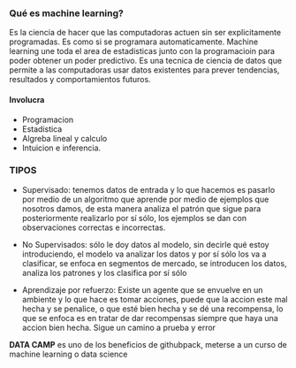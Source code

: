 ### Qué es machine learning?

Es la ciencia de hacer que las computadoras actuen sin ser explicitamente programadas. Es como si se programara automaticamente. Machine learning une toda el area de estadisticas junto con la programacioin para poder obtener un poder predictivo.
Es una tecnica de ciencia de datos que permite a las computadoras usar datos existentes para prever tendencias, resultados y comportamientos futuros.

#### Involucra
*   Programacion
*   Estadistica
*   Algreba lineal y calculo
*   Intuicion e inferencia.

### TIPOS
*   Supervisado: tenemos datos de entrada y lo que hacemos es pasarlo por medio de un algoritmo que aprende por medio de ejemplos que nosotros damos, de esta manera analiza el patrón que sigue para posteriormente realizarlo por sí sólo, los ejemplos se dan con observaciones correctas e incorrectas. 

*   No Supervisados: sólo le doy datos al modelo, sin decirle qué estoy introduciendo, el modelo va analizar los datos y por sí sólo los va a clasificar, se enfoca en segmentos de mercado, se introducen los datos, analiza los patrones y los clasifica por sí sólo

*   Aprendizaje por refuerzo: Existe un agente que se envuelve en un ambiente y lo que hace es tomar acciones, puede que la accion este mal hecha y se penalice, o que esté bien hecha y se dé una recompensa, lo que se enfoca es en tratar de dar recompensas siempre que haya una accion bien hecha. Sigue un camino a prueba y error

**DATA CAMP** es uno de los beneficios de githubpack, meterse a un curso de machine learning o data science 
